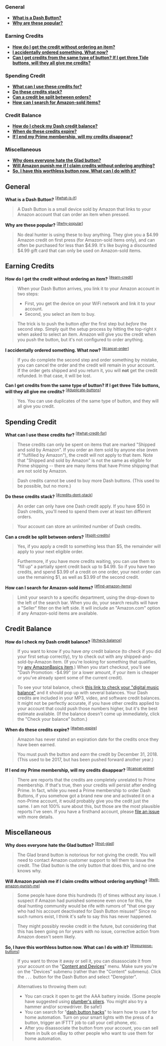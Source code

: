 ### General

* <a href="#what-is-it">**What is a Dash Button?**</a>  
* <a href="#why-popular">**Why are these popular?**</a>  

### Earning Credits

* <a href="#earn-credit">**How do I get the credit without ordering an item?**</a>  
* <a href="#cancel-order">**I accidentally ordered something. What now?**</a>  
* <a href="#duplicate-buttons">**Can I get credits from the same type of button? If I get three Tide buttons, will they all give me credits?**</a>  

### Spending Credit

* <a href="#what-credit-for">**What can I use these credits for?**</a>   
* <a href="#credits-dont-stack">**Do these credits stack?**</a>  
* <a href="#split-credits">**Can a credit be split between orders?**</a>  
* <a href="#find-amazon-items">**How can I search for Amazon-sold items?**</a> 

### Credit Balance

* <a href="#check-balance">**How do I check my Dash credit balance?**</a>  
* <a href="#when-expire">**When do these credits expire?**</a>  
* <a href="#cancel-prime">**If I end my Prime membership, will my credits disappear?**</a>  

### Miscellaneous

* <a href="#not-glad">**Why does everyone hate the Glad button?**</a>  
* <a href="#will-amazon-punish-me">**Will Amazon punish me if I claim credits without ordering anything?**</a>  
* <a href="#repurpose-buttons">**So, I have this worthless button now. What can I do with it?**</a>  

## General

<a name="what-is-it">**What is a Dash Button?**</a> <sup>[[#what-is-it](#what-is-it)]</sup>

  > A Dash Button is a small device sold by Amazon that links to your Amazon account that can order an item when pressed.


<a name="why-popular">**Why are these popular?**</a> <sup>[[#why-popular](#why-popular)]</sup>

> No deal hunter is using these to buy anything. They give you a $4.99 Amazon credit on first press (for Amazon-sold items only), and can often be purchased for less than $4.99. It's like buying a discounted $4.99 gift card that can only be used on Amazon-sold items.

## Earning Credits

<a name="earn-credit">**How do I get the credit without ordering an item?**</a> <sup>[[#earn-credit](#earn-credit)]</sup>

> When your Dash Button arrives, you link it to your Amazon account in two steps:
>   * First, you get the device on your WiFi network and link it to your account.
>   * Second, you select an item to buy.

> The trick is to push the button *after* the first step but *before* the second step. Simply quit the setup process by hitting the top-right `X` when asked to select an item. Amazon will give you the credit when you push the button, but it's not configured to order anything.

<a name="cancel-order">**I accidentally ordered something. What now?**</a> <sup>[[#cancel-order](#cancel-order)]</sup>

> If you do complete the second step and order something by mistake, you can cancel the order and the credit will remain in your account.  
> If the order gets shipped and you return it, you will **not** get the credit refunded. In that case, it will be lost.


<a name="duplicate-buttons">**Can I get credits from the same type of button? If I get three Tide buttons, will they all give me credits?**</a> <sup>[[#duplicate-buttons](#duplicate-buttons)]</sup>

> Yes. You can use duplicates of the same type of button, and they will all give you credit.



## Spending Credit

<a name="what-credit-for">**What can I use these credits for?**</a> <sup>[[#what-credit-for](#what-credit-for)]</sup>

> These credits can only be spent on items that are marked "Shipped and sold by Amazon". If you order an item sold by anyone else (even if "fulfilled by Amazon"), the credit will not apply to that item. Note that "Shipped and sold by Amazon" is not the same as eligible for Prime shipping -- there are many items that have Prime shipping that are not sold by Amazon.

> Dash credits cannot be used to buy more Dash buttons. (This used to be possible, but no more.)

<a name="credits-dont-stack">**Do these credits stack?**</a> <sup>[[#credits-dont-stack](#credits-dont-stack)]</sup>

> An order can only have one Dash credit apply. If you have $50 in Dash credits, you'll need to spend them over at least ten different orders.

> Your account can store an unlimited number of Dash credits.

<a name="split-credits">**Can a credit be split between orders?**</a> <sup>[[#split-credits](#split-credits)]</sup>

> Yes, if you apply a credit to something less than $5, the remainder will apply to your next eligible order.

> Furthermore, if you have more credits waiting, you can use them to "fill up" a partially spent credit back up to $4.99. So if you have two credits, and spend $3.99 of a credit on one order, your next order can use the remaining $1, as well as $3.99 of the second credit.

<a name="find-amazon-items">**How can I search for Amazon-sold items?**</a> <sup>[[#find-amazon-items](#find-amazon-items)]</sup>

> Limit your search to a specific department, using the drop-down to the left of the search bar. When you do, your search results will have a "Seller" filter on the left side. It will include an "Amazon.com" option if any Amazon-sold items are available.


## Credit Balance

<a name="check-balance">**How do I check my Dash credit balance?**</a> <sup>[[#check-balance](#check-balance)]</sup>

> If you want to know if you have *any* credit balance (to check if you did your first setup correctly), try to check out with any shipped-and-sold-by-Amazon item. (If you're looking for something that qualifies, try [any AmazonBasics item](https://www.amazon.com/AmazonBasics).) When you start checkout, you'll see "Dash Promotion:	-$4.99" (or a lower amount, if your item is cheaper or you've already spent some of the current credit).

> To see your total balance, check [this link to check your "digital music balance"](https://www.amazon.com/gp/feature.html?tag=slicinc-20&ascsubtag=b6d9ea4ae1b011e788cd9ee15ae9a4c50INT&ie=UTF8&gcIsProcess=0&docId=1000811661) and it should pop up with several balances. Your Dash credits are included in your MP3, video, and software credit balances. It might not be perfectly accurate, if you have other credits applied to your account that could push those numbers higher, but it's the best estimate available. (If the balance doesn't come up immediately, click the "Check your balance" button.)

<a name="when-expire">**When do these credits expire?**</a> <sup>[[#when-expire](#when-expire)]</sup>

> Amazon has never stated an expiration date for the credits once they have been earned.

> You must push the button and *earn* the credit by December 31, 2018. (This used to be 2017, but has been pushed forward another year.)

<a name="cancel-prime">**If I end my Prime membership, will my credits disappear?**</a> <sup>[[#cancel-prime](#cancel-prime)]</sup>

> There are reports that the credits are completely unrelated to Prime membership. If that's true, then your credits will persist after ending Prime. In fact, while you need a Prime membership to order Dash Buttons, if you somehow got a brand new one and activated it on a non-Prime account, it would probably give you the cedit just the same. I am not 100% sure about this, but those are the most plausible reports I've seen. If you have a firsthand account, please [file an issue](https://github.com/dashfaq/dashfaq.github.io/issues) with more details.

## Miscellaneous

<a name="not-glad">**Why does everyone hate the Glad button?**</a> <sup>[[#not-glad](#not-glad)]</sup>

> The Glad brand button is notorious for not giving the credit. You will need to contact Amazon customer support to tell them to issue the credit. The Glad button is the only button that does this, and no one knows why.


<a name="will-amazon-punish-me">**Will Amazon punish me if I claim credits without ordering anything?**</a> <sup>[[#will-amazon-punish-me](#will-amazon-punish-me)]</sup>

> Some people have done this hundreds (!) of times without any issue. I suspect if Amazon had punished someone even once for this, the deal hunting community would be rife with rumors of "that one guy who had his account deactivated for Dash Button misuse!" Since no such rumors exist, I think it's safe to say this has never happened.

> They might possibly revoke credit in the future, but considering that this has been going on for years with no issue, corrective action from Amazon doesn't seem likely.


<a name="repurpose-buttons">**So, I have this worthless button now. What can I do with it?**</a> <sup>[[#repurpose-buttons](#repurpose-buttons)]</sup>

> If you want to throw it away or sell it, you can disassociate it from your account on the "[Content and Devices](https://www.amazon.com/mn/dcw/myx.html#/home/devices/1)" menu. Make sure you're on the "Devices" submenu (rather than the "Content" submenu). Click the `...` button for the Dash Button and select "Deregister".

> Alternatives to throwing them out:  
>  * You can crack it open to get the AAA battery inside. (Some people have suggested using [plumber's pliers](https://www.google.com/search?q=plumber%27s+pliers). You might also try a hammer and/or screwdriver. Be safe!)
>  * You can search for "[dash button hacks](https://www.google.com/search?q=dash+button+hacks)" to learn how to use it for home automation. Turn on your smart lights with the press of a button, trigger an IFTTT job to call your cell phone, etc.
>  * After you disassociate the button from your account, you can sell them in bulk on eBay to other people who want to use them for home automation.
 
